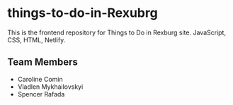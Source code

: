 # things-to-do-in-Rexubrg

This is the frontend repository for Things to Do in Rexburg site. JavaScript, CSS, HTML, Netlify.

## Team Members

- Caroline Comin
- Vladlen Mykhailovskyi
- Spencer Rafada
